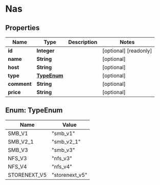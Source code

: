 

# Nas

## Properties

Name | Type | Description | Notes
------------ | ------------- | ------------- | -------------
**id** | **Integer** |  |  [optional] [readonly]
**name** | **String** |  |  [optional]
**host** | **String** |  |  [optional]
**type** | [**TypeEnum**](#TypeEnum) |  |  [optional]
**comment** | **String** |  |  [optional]
**price** | **String** |  |  [optional]



## Enum: TypeEnum

Name | Value
---- | -----
SMB_V1 | &quot;smb_v1&quot;
SMB_V2_1 | &quot;smb_v2_1&quot;
SMB_V3 | &quot;smb_v3&quot;
NFS_V3 | &quot;nfs_v3&quot;
NFS_V4 | &quot;nfs_v4&quot;
STORENEXT_V5 | &quot;storenext_v5&quot;



